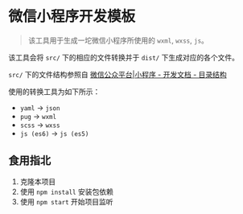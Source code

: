微信小程序开发模板
===============

> 该工具用于生成一坨微信小程序所使用的 `wxml`, `wxss`, `js`。

该工具会将 `src/` 下的相应的文件转换并于 `dist/` 下生成对应的各个文件。

`src/` 下的文件结构参照自 [微信公众平台|小程序 - 开发文档 - 目录结构](https://mp.weixin.qq.com/debug/wxadoc/dev/framework/structure.html?t=2017112)

使用的转换工具为如下所示：

- `yaml` -> `json`
- `pug` -> `wxml`
- `scss` -> `wxss`
- `js (es6)` -> `js (es5)`

## 食用指北

1. 克隆本项目
2. 使用 `npm install` 安装包依赖
3. 使用 `npm start` 开始项目监听
